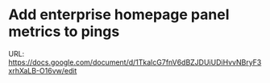 # Add enterprise homepage panel metrics to pings

URL: https://docs.google.com/document/d/1TkalcG7fnV6dBZJDUiUDiHvvNBryF3xrhXaLB-O16vw/edit
